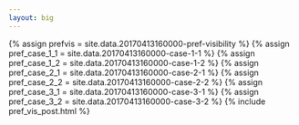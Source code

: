 ```yaml
---
layout: big
---
```

{% assign prefvis = site.data.20170413160000-pref-visibility %}
{% assign pref_case_1_1 = site.data.20170413160000-case-1-1 %}
{% assign pref_case_1_2 = site.data.20170413160000-case-1-2 %}
{% assign pref_case_2_1 = site.data.20170413160000-case-2-1 %}
{% assign pref_case_2_2 = site.data.20170413160000-case-2-2 %}
{% assign pref_case_3_1 = site.data.20170413160000-case-3-1 %}
{% assign pref_case_3_2 = site.data.20170413160000-case-3-2 %}
{% include pref_vis_post.html %}
